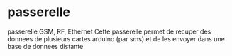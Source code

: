 # passerelle
passerelle GSM, RF, Ethernet
Cette passerelle permet de recuper des donnees de plusieurs cartes arduino (par sms) et de les envoyer dans une base de donnees distante
